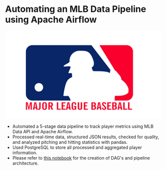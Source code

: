 
# Automating an MLB Data Pipeline using Apache Airflow
  <img src="mlb_logo.png" alt="MLB logo">





-  Automated a 5-stage data pipeline to track player metrics using MLB Data API and Apache Airflow. 
- Processed real-time data, structured JSON results, checked for quality, and analyzed pitching and hitting statistics with pandas. 
- Used PostgreSQL to store all processed and aggregated player information.
- Please refer to [this notebook](dag_creation.ipynb) for the creation of DAG's and pipeline architecture. 
